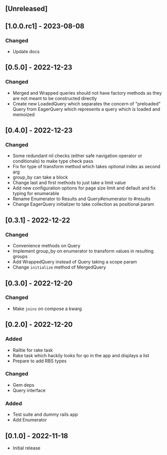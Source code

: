 ## [Unreleased]


## [1.0.0.rc1] - 2023-08-08

### Changed

- Update docs

## [0.5.0] - 2022-12-23

### Changed

- Merged and Wrapped queries should not have factory methods as they are not meant to be constructed directly
- Create new LoadedQuery which separates the concern of "preloaded" Query from EagerQuery which represents a query which is loaded and memoized

## [0.4.0] - 2022-12-23

### Changed

- Some redundant nil checks (either safe navigation operator or conditionals) to make type check pass
- Fix for type of transform method which takes optional index as second arg 
- group_by can take a block
- Change last and first methods to just take a limit value
- Add new configuration options for page size limit and default and fix typing for enumerable
- Rename Enumerator to Results and Query#enumerator to #results
- Change EagerQuery initializer to take collection as positional param

## [0.3.1] - 2022-12-22

### Changed

- Convenience methods on Query
- Implement group_by on enumerator to transform values in resulting groups
- Add WrappedQuery instead of Query taking a scope param
- Change `initialize` method of MergedQuery

## [0.3.0] - 2022-12-20

### Changed

- Make `joins` on compose a kwarg

## [0.2.0] - 2022-12-20

### Added

- Railtie for rake task
- Rake task which hackily looks for qo in the app and displays a list
- Prepare to add RBS types

### Changed

- Gem deps
- Query interface

### Added

- Test suite and dummy rails app
- Add Enumerator

## [0.1.0] - 2022-11-18

- Initial release

